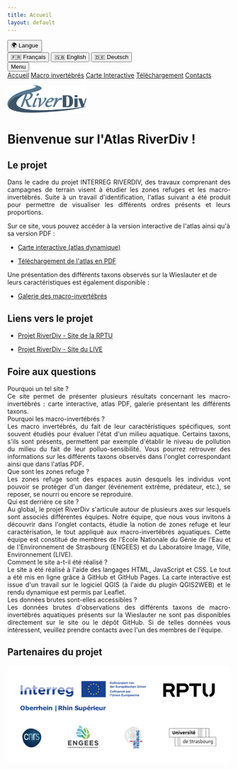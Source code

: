 ```yaml
---
title: Accueil
layout: default
---
```


<link rel="stylesheet" href="{{ '/css/style.css' | relative_url }}">
<link rel="stylesheet" href="https://cdnjs.cloudflare.com/ajax/libs/font-awesome/6.0.0/css/all.min.css">

<!-- Sélecteur de langue -->
<div id="language-selector" class="language-dropdown">
    <button id="language-button" class="language-button">
        🌍 Langue <i class="fa fa-chevron-down"></i>
    </button>
    <div class="language-options">
        <button class="lang-option" data-lang="fr">🇫🇷 Français</button>
        <button class="lang-option" data-lang="en">🇬🇧 English</button>
        <button class="lang-option" data-lang="de">🇩🇪 Deutsch</button>
    </div>
</div>

<script src="{{ '/script.js' | relative_url }}"></script>

<!-- Bouton pour ouvrir/fermer le menu -->
<button id="menu-toggle" class="menu-button">
    <i class="fa fa-bars"></i> Menu
</button>

<!-- Conteneur du menu rétractable -->
<div id="menu" class="tab-container">
    <a href="index" class="tab-button"><i class="fa-solid fa-house"></i> Accueil</a>
    <a href="macroinv" class="tab-button"><i class="fa-solid fa-bug"></i> Macro invertébrés</a>
    <a href="map" class="tab-button"><i class="fa-solid fa-map"></i> Carte Interactive</a>
    <a href="downloads" class="tab-button"><i class="fa-solid fa-floppy-disk"></i> Téléchargement</a>
    <a href="contacts" class="tab-button"><i class="fa-solid fa-address-book"></i> Contacts</a>
</div>

<script>
  document.addEventListener("DOMContentLoaded", function() {
    const menuButton = document.getElementById("menu-toggle");
    const menu = document.getElementById("menu");

    menuButton.addEventListener("click", function() {
        menu.classList.toggle("show");
        menuButton.classList.toggle("active");
    });
});
</script>

<p align="left">
    <img src="images/RD.png" alt="Logo 1" width="180">
</p>

# Bienvenue sur l'Atlas RiverDiv !

## Le projet

<div style="text-align: justify;">
Dans le cadre du projet INTERREG RIVERDIV, des travaux comprenant des campagnes de terrain visent à étudier les zones refuges et les macro-invertébrés. Suite à un travail d'identification, l'atlas suivant a été produit pour permettre de visualiser les différents ordres présents et leurs proportions.
</div>

Sur ce site, vous pouvez accéder à la version interactive de l'atlas ainsi qu'à sa version PDF :
- [Carte interactive (atlas dynamique)](map)

- [Téléchargement de l'atlas en PDF](downloads)

Une présentation des différents taxons observés sur la Wieslauter et de leurs caractéristiques est également disponible :

- [Galerie des macro-invertébrés](macroinv)

## Liens vers le projet

- [Projet RiverDiv - Site de la RPTU](https://nuw.rptu.de/projekte/riverdiv/version-francaise)

- [Projet RiverDiv - Site du LIVE](https://live.unistra.fr/recherches/hydrosystemes/projets/liste-des-projets/projet-interreg-riverdiv)

## Foire aux questions

<section id="faq">
    <div class="faq-item">
        <div class="faq-question"><i class="fa-solid fa-chevron-right"></i> Pourquoi un tel site ?</div>
        <div class="faq-answer" style="text-align: justify;">Ce site permet de présenter plusieurs résultats concernant les macro-invertébrés : carte interactive, atlas PDF, galerie présentant les différents taxons.</div>
    </div>
    <div class="faq-item">
        <div class="faq-question"><i class="fa-solid fa-chevron-right"></i> Pourquoi les macro-invertébrés ?</div>
        <div class="faq-answer" style="text-align: justify;">Les macro invertébrés, du fait de leur caractéristiques spécifiques, sont souvent étudiés pour évaluer l'état d'un milieu aquatique. Certains taxons, s'ils sont présents, permettent par exemple d'établir le niveau de pollution du milieu du fait de leur polluo-sensibilité. Vous pourrez retrouver des informations sur les différents taxons observés dans l'onglet correspondant ainsi que dans l'atlas PDF.</div>
    </div>
    <div class="faq-item">
        <div class="faq-question"><i class="fa-solid fa-chevron-right"></i> Que sont les zones refuge ?</div>
        <div class="faq-answer" style="text-align: justify;">Les zones refuge sont des espaces ausin desquels les individus vont pouvoir se protéger d'un danger (événement extrême, prédateur, etc.), se reposer, se nourri ou encore se reproduire.</div>
    </div>
    <div class="faq-item">
        <div class="faq-question"><i class="fa-solid fa-chevron-right"></i> Qui est derrière ce site ?</div>
        <div class="faq-answer" style="text-align: justify;">Au global, le projet RiverDiv s'articule autour de plusieurs axes sur lesquels sont associés différentes équipes. Notre équipe, que nous vous invitons à découvrir dans l'onglet contacts, étudie la notion de zones refuge et leur caractérisation, le tout appliqué aux macro-invertébrés aquatiques. Cette équipe est constitué de membres de l'Ecole Nationale du Génie de l'Eau et de l'Environnement de Strasbourg (ENGEES) et du Laboratoire Image, Ville, Environnement (LIVE).</div>
    </div>
    <div class="faq-item">
        <div class="faq-question"><i class="fa-solid fa-chevron-right"></i> Comment le site a-t-il été réalisé ?</div>
        <div class="faq-answer" style="text-align: justify;">Le site a été réalisé à l'aide des langages HTML, JavaScript et CSS. Le tout a été mis en ligne grâce à GitHub et GitHub Pages. La carte interactive est issue d'un travail sur le logiciel QGIS (à l'aide du plugin QGIS2WEB) et le rendu dynamique est permis par Leaflet.</div>
    </div>
    <div class="faq-item">
        <div class="faq-question"><i class="fa-solid fa-chevron-right"></i> Les données brutes sont-elles accessibles ?</div>
        <div class="faq-answer" style="text-align: justify;">Les données brutes d'observations des différents taxons de macro-invertébrés aquatiques présents sur la Wieslauter ne sont pas disponibles directement sur le site ou le dépôt GitHub. Si de telles données vous intéressent, veuillez prendre contacts avec l'un des membres de l'équipe.</div>
    </div>
</section>

<script>
    document.querySelectorAll('.faq-question').forEach(item => {
        item.addEventListener('click', () => {
            let answer = item.nextElementSibling;
            let icon = item.querySelector('i');
            answer.classList.toggle('open');
            icon.classList.toggle('fa-chevron-right');
            icon.classList.toggle('fa-chevron-down');
        });
    });
</script>

## Partenaires du projet
<p align="center">
    <img src="images/Logos.png" alt="Logo 1" width="800">
</p>
